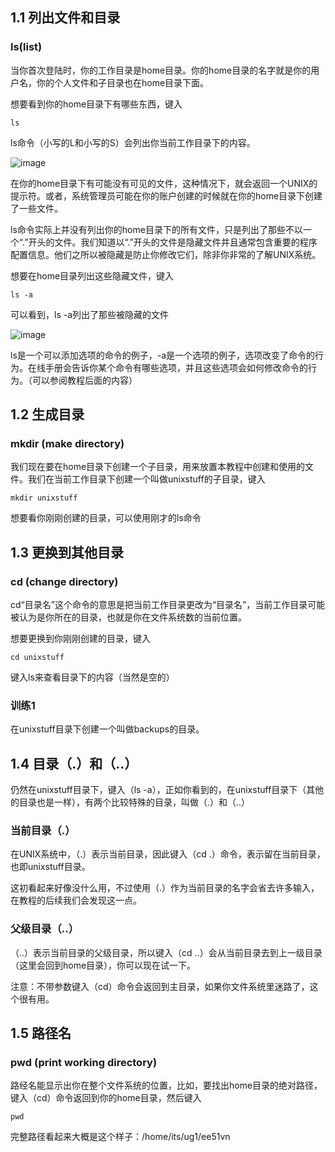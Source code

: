 ## 1.1 列出文件和目录
### ls(list)
当你首次登陆时，你的工作目录是home目录。你的home目录的名字就是你的用户名，你的个人文件和子目录也在home目录下面。

想要看到你的home目录下有哪些东西，键入
	
	ls
	
ls命令（小写的L和小写的S）会列出你当前工作目录下的内容。

![image](http://www.ee.surrey.ac.uk/Teaching/Unix/media/unix-xterm1.gif)

在你的home目录下有可能没有可见的文件，这种情况下，就会返回一个UNIX的提示符。或者，系统管理员可能在你的账户创建的时候就在你的home目录下创建了一些文件。

ls命令实际上并没有列出你的home目录下的所有文件，只是列出了那些不以一个“.”开头的文件。我们知道以“.”开头的文件是隐藏文件并且通常包含重要的程序配置信息。他们之所以被隐藏是防止你修改它们，除非你非常的了解UNIX系统。

想要在home目录列出这些隐藏文件，键入

	ls -a
	
可以看到，ls -a列出了那些被隐藏的文件

![image](http://www.ee.surrey.ac.uk/Teaching/Unix/media/unix-xterm2.gif)

ls是一个可以添加选项的命令的例子，-a是一个选项的例子，选项改变了命令的行为。在线手册会告诉你某个命令有哪些选项，并且这些选项会如何修改命令的行为。（可以参阅教程后面的内容）

## 1.2 生成目录
### mkdir (make directory)

我们现在要在home目录下创建一个子目录，用来放置本教程中创建和使用的文件。我们在当前工作目录下创建一个叫做unixstuff的子目录，键入

	mkdir unixstuff
	
想要看你刚刚创建的目录，可以使用刚才的ls命令

## 1.3 更换到其他目录
### cd (change directory)

cd“目录名”这个命令的意思是把当前工作目录更改为“目录名”，当前工作目录可能被认为是你所在的目录，也就是你在文件系统数的当前位置。

想要更换到你刚刚创建的目录，键入

	cd unixstuff
	
键入ls来查看目录下的内容（当然是空的）

### 训练1

在unixstuff目录下创建一个叫做backups的目录。

## 1.4 目录（.）和（..）

仍然在unixstuff目录下，键入（ls -a），正如你看到的，在unixstuff目录下（其他的目录也是一样），有两个比较特殊的目录，叫做（.）和（..）

### 当前目录（.）

在UNIX系统中，（.）表示当前目录，因此键入（cd .）命令，表示留在当前目录，也即unixstuff目录。

这初看起来好像没什么用，不过使用（.）作为当前目录的名字会省去许多输入，在教程的后续我们会发现这一点。

### 父级目录（..）

（..）表示当前目录的父级目录，所以键入（cd ..）会从当前目录去到上一级目录（这里会回到home目录），你可以现在试一下。

注意：不带参数键入（cd）命令会返回到主目录，如果你文件系统里迷路了，这个很有用。

## 1.5 路径名

### pwd (print working directory)

路经名能显示出你在整个文件系统的位置，比如，要找出home目录的绝对路径，键入（cd）命令返回到你的home目录，然后键入

	pwd

完整路径看起来大概是这个样子：/home/its/ug1/ee51vn












